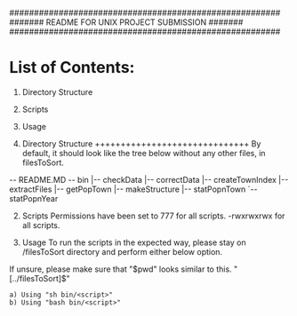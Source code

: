 #######################################################
#######    README FOR UNIX PROJECT SUBMISSION   #######
#######################################################

List of Contents:
==============================
1. Directory Structure
2. Scripts
3. Usage


1. Directory Structure
++++++++++++++++++++++++++++++
By default, it should look like the tree below without
any other files, in filesToSort.

 -- README.MD
 -- bin
    |-- checkData
    |-- correctData
    |-- createTownIndex
    |-- extractFiles
    |-- getPopTown
    |-- makeStructure
    |-- statPopnTown
    `-- statPopnYear

2. Scripts
Permissions have been set to 777 for all scripts.
-rwxrwxrwx for all scripts.

3. Usage
To run the scripts in the expected way, please stay on
/filesToSort directory and perform either below option.

If unsure, please make sure that "$pwd" looks similar
to this.
"[../filesToSort]$"

    a) Using "sh bin/<script>"
    b) Using "bash bin/<script>"